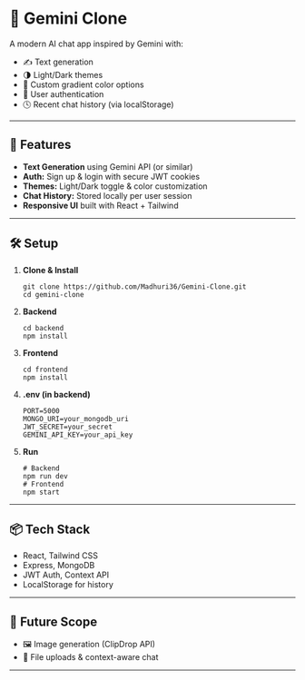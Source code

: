 <h1>🔮 Gemini Clone</h1>

<p>A modern AI chat app inspired by Gemini with:</p>
<ul>
  <li>✍️ Text generation</li>
  <li>🌗 Light/Dark themes</li>
  <li>🎨 Custom gradient color options</li>
  <li>🔐 User authentication</li>
  <li>🕓 Recent chat history (via localStorage)</li>
</ul>

<hr />

<h2>🚀 Features</h2>
<ul>
  <li><strong>Text Generation</strong> using Gemini API (or similar)</li>
  <li><strong>Auth:</strong> Sign up & login with secure JWT cookies</li>
  <li><strong>Themes:</strong> Light/Dark toggle & color customization</li>
  <li><strong>Chat History:</strong> Stored locally per user session</li>
  <li><strong>Responsive UI</strong> built with React + Tailwind</li>
</ul>

<hr />

<h2>🛠 Setup</h2>
<ol>
  <li><strong>Clone & Install</strong>
    <pre><code>git clone https://github.com/Madhuri36/Gemini-Clone.git
cd gemini-clone</code></pre>
  </li>
  <li><strong>Backend</strong>
    <pre><code>cd backend
npm install</code></pre>
  </li>
  <li><strong>Frontend</strong>
    <pre><code>cd frontend
npm install</code></pre>
  </li>
  <li><strong>.env (in backend)</strong>
    <pre><code>PORT=5000
MONGO_URI=your_mongodb_uri
JWT_SECRET=your_secret
GEMINI_API_KEY=your_api_key</code></pre>
  </li>
  <li><strong>Run</strong>
    <pre><code># Backend
npm run dev
# Frontend
npm start</code></pre>
  </li>
</ol>

<hr />

<h2>📦 Tech Stack</h2>
<ul>
  <li>React, Tailwind CSS</li>
  <li>Express, MongoDB</li>
  <li>JWT Auth, Context API</li>
  <li>LocalStorage for history</li>
</ul>

<hr />

<h2>🔮 Future Scope</h2>
<ul>
  <li>🖼️ Image generation (ClipDrop API)</li>
  <li>📎 File uploads & context-aware chat</li>
</ul>

<hr />
